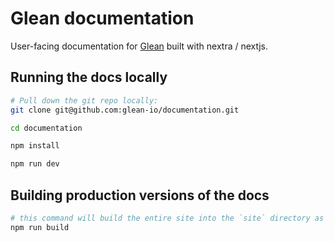 # Glean documentation

User-facing documentation for [Glean](https://glean.io) built with nextra / nextjs.

## Running the docs locally

```bash
# Pull down the git repo locally: 
git clone git@github.com:glean-io/documentation.git

cd documentation

npm install

npm run dev
```

## Building production versions of the docs

```bash
# this command will build the entire site into the `site` directory as files
npm run build
```
